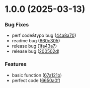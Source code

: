# 1.0.0 (2025-03-13)


### Bug Fixes

* perf code&typo bug ([44a8a70](https://github.com/mlhiter/logseq-update-property-mini/commit/44a8a702bf1c71c4f1039c6009d899fa09193e33))
* readme bug ([660c305](https://github.com/mlhiter/logseq-update-property-mini/commit/660c3058a0fe5fe4eef7eb751c69f2716e0775c0))
* release bug ([1fa43a7](https://github.com/mlhiter/logseq-update-property-mini/commit/1fa43a740f392b2a074657060efc1843557bf3ce))
* release bug ([200502d](https://github.com/mlhiter/logseq-update-property-mini/commit/200502d7c9478bd373b6e9a4fcf1100357f99e16))


### Features

* basic function ([67a121b](https://github.com/mlhiter/logseq-update-property-mini/commit/67a121b536c5b9351f4f0f14a5824609d18ae873))
* perfect code ([6650a0f](https://github.com/mlhiter/logseq-update-property-mini/commit/6650a0f0804b4701ab53020bf3def6c9a92ebe15))
